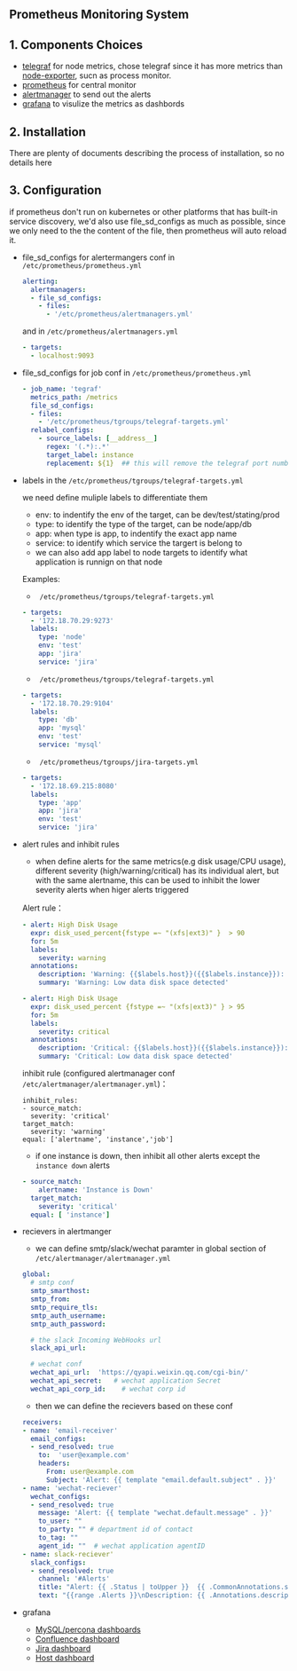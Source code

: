Prometheus Monitoring System
---

## 1. Components Choices

*  [telegraf](https://github.com/influxdata/telegraf) for node metrics, chose telegraf since it has more metrics than [node-exporter](https://github.com/prometheus/node_exporter), sucn as process monitor.
* [prometheus](https://github.com/prometheus/prometheus) for central monitor 
* [alertmanager](https://github.com/prometheus/alertmanager) to send out the alerts
* [grafana](https://github.com/grafana/grafana) to visulize the metrics as dashbords

## 2. Installation

There are plenty of documents describing the process of installation, so no details here

## 3. Configuration

if prometheus don't run on kubernetes or other platforms that has built-in service discovery, we'd also use   file_sd_configs as much as possible, since we only need to the the content of the file, then prometheus will auto reload it.

* file_sd_configs for alertermangers conf in `/etc/prometheus/prometheus.yml`

  ```yml
  alerting:
    alertmanagers:
    - file_sd_configs:
      - files: 
        - '/etc/prometheus/alertmanagers.yml'
  ```

  and in `/etc/prometheus/alertmanagers.yml`
  ```yml
  - targets:
    - localhost:9093
  ```
* file_sd_configs for job conf in `/etc/prometheus/prometheus.yml`
  ```yml
  - job_name: 'tegraf'
    metrics_path: /metrics
    file_sd_configs:
    - files: 
      - '/etc/prometheus/tgroups/telegraf-targets.yml'
    relabel_configs:
      - source_labels: [__address__]
        regex: '(.*):.*'
        target_label: instance
        replacement: ${1}  ## this will remove the telegraf port numbuer of the label  instance
  ``` 

* labels in the `/etc/prometheus/tgroups/telegraf-targets.yml`

  we need define muliple labels to differentiate them 

  * env: to indentify the env of the target, can be dev/test/stating/prod 
  * type: to identify the type of the target, can be node/app/db
  * app: when type is app, to indentify the exact app name
  * service: to identify which service the targert is belong to
  * we can also add app label to node targets to identify what application is runnign on that node

  Examples:
  *  ` /etc/prometheus/tgroups/telegraf-targets.yml`
    ```yml
    - targets:
      - '172.18.70.29:9273'
      labels:
        type: 'node'
        env: 'test'
        app: 'jira'
        service: 'jira'
    ```
    *  ` /etc/prometheus/tgroups/telegraf-targets.yml`
    ```yml
    - targets:
      - '172.18.70.29:9104'
      labels:
        type: 'db'
        app: 'mysql'
        env: 'test'
        service: 'mysql'
    ```
    *  ` /etc/prometheus/tgroups/jira-targets.yml`
    ```yml
    - targets:
      - '172.18.69.215:8080'
      labels:
        type: 'app'
        app: 'jira'
        env: 'test'
        service: 'jira'
    ```
* alert rules and inhibit rules

  * when define alerts for the same metrics(e.g disk usage/CPU usage), different severity (high/warning/critical) has its individual alert, but with the same alertname, this can be used to inhibit the lower severity alerts when higer alerts triggered 
  
  Alert rule：
  ```yml
  - alert: High Disk Usage
    expr: disk_used_percent{fstype =~ "(xfs|ext3)" }  > 90
    for: 5m
    labels:
      severity: warning
    annotations:
      description: 'Warning: {{$labels.host}}({{$labels.instance}}): Mount Point {{ $labels.path}}  is used above 85%,current value is: {{ $value }} .'
      summary: 'Warning: Low data disk space detected'

  - alert: High Disk Usage
    expr: disk_used_percent {fstype =~ "(xfs|ext3)" } > 95
    for: 5m
    labels:
      severity: critical
    annotations:
      description: 'Critical: {{$labels.host}}({{$labels.instance}}): Mount Point {{ $labels.path}}  is used above 90%,current value is: {{ $value }} .'
      summary: 'Critical: Low data disk space detected'
  ```
  inhibit rule (configured alertmanager conf `/etc/alertmanager/alertmanager.yml`)：
  ```
  inhibit_rules:
  - source_match:
    severity: 'critical'
  target_match:
    severity: 'warning'
  equal: ['alertname', 'instance','job']
  ```
  *  if one instance is down, then inhibit all other alerts except the `instance down` alerts
    ```yml
    - source_match:
        alertname: 'Instance is Down'
      target_match:
        severity: 'critical'
      equal: [ 'instance']
    ```
* recievers in alertmanger
  
  * we can define smtp/slack/wechat paramter in global section of `/etc/alertmanager/alertmanager.yml`

  ```yml
  global:
    # smtp conf
    smtp_smarthost:  
    smtp_from:  
    smtp_require_tls:  
    smtp_auth_username: 
    smtp_auth_password:  

    # the slack Incoming WebHooks url
    slack_api_url:  

    # wechat conf
    wechat_api_url:  'https://qyapi.weixin.qq.com/cgi-bin/'
    wechat_api_secret:   # wechat application Secret
    wechat_api_corp_id:    # wechat corp id 
  ```
  * then we can define the recievers based on these conf 
  ```yml
  receivers:
  - name: 'email-receiver'
    email_configs:
    - send_resolved: true
      to:  'user@example.com'
      headers:
        From: user@example.com
        Subject: 'Alert: {{ template "email.default.subject" . }}'
  - name: 'wechat-reciever'
    wechat_configs:
    - send_resolved: true
      message: 'Alert: {{ template "wechat.default.message" . }}'
      to_user: ""
      to_party: "" # department id of contact
      to_tag: "" 
      agent_id: ""  # wechat application agentID
  - name: slack-reciever'
    slack_configs:
    - send_resolved: true
      channel: '#Alerts'
      title: "Alert: {{ .Status | toUpper }}  {{ .CommonAnnotations.summary }}\n"
      text: "{{range .Alerts }}\nDescription: {{ .Annotations.description }}\n{{ range .Labels.SortedPairs }} {{ .Name }}: {{ .Value }}\n{{end}}Metrics: <{{ .GeneratorURL}}| Click here>\n{{ end }}"
  ```

* grafana 

  * [MySQL/percona dashboards](https://github.com/percona/grafana-dashboards/tree/master/dashboards)
  * [Confluence dashboard](./dashboards/Confluence_dashboard.json)
  * [Jira dashboard](./dashboards/Jira_dashboard.json)
  * [Host dashboard](./dashboards/Host_dashboard.json)